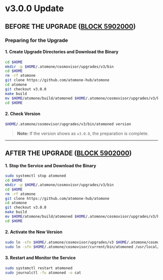 # v3.0.0 Update

## BEFORE THE UPGRADE ([BLOCK 5902000](https://explorer.mictonode.com/Atomone-Mainnet/block/5902000))

### Preparing for the Upgrade

#### 1. Create Upgrade Directories and Download the Binary

```bash
cd $HOME
mkdir -p $HOME/.atomone/cosmovisor/upgrades/v3/bin
cd $HOME
rm -rf atomone
git clone https://github.com/atomone-hub/atomone
cd atomone
git checkout v3.0.0
make build
mv $HOME/atomone/build/atomoned $HOME/.atomone/cosmovisor/upgrades/v3/bin/
cd $HOME
```

#### 2. Check Version

```bash
$HOME/.atomone/cosmovisor/upgrades/v3/bin/atomoned version
```

> **Note:** If the version shows as `v3.0.0`, the preparation is complete.

---

## AFTER THE UPGRADE ([BLOCK 5902000](https://explorer.mictonode.com/Atomone-Mainnet/block/5902000))

#### 1. Stop the Service and Download the Binary

```bash
sudo systemctl stop atomoned
cd $HOME
mkdir -p $HOME/.atomone/cosmovisor/upgrades/v3/bin
cd $HOME
rm -rf atomone
git clone https://github.com/atomone-hub/atomone
cd atomone
git checkout v3.0.0
make build
mv $HOME/atomone/build/atomoned $HOME/.atomone/cosmovisor/upgrades/v3/bin/
cd $HOME
```

#### 2. Activate the New Version

```bash
sudo ln -sfn $HOME/.atomone/cosmovisor/upgrades/v3 $HOME/.atomone/cosmovisor/current
sudo ln -sfn $HOME/.atomone/cosmovisor/current/bin/atomoned /usr/local/bin/atomoned
```

#### 3. Restart and Monitor the Service

```bash
sudo systemctl restart atomoned
sudo journalctl -fu atomoned -o cat
```